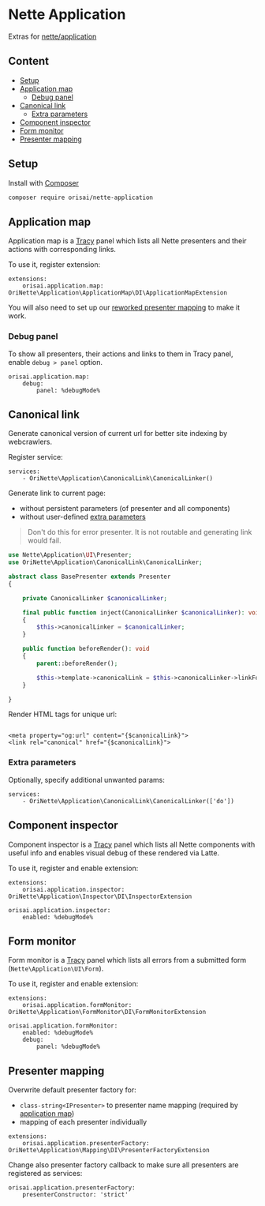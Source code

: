 # Nette Application

Extras for [nette/application](https://github.com/nette/application/)

## Content

- [Setup](#setup)
- [Application map](#application-map)
	- [Debug panel](#debug-panel)
- [Canonical link](#canonical-link)
	- [Extra parameters](#extra-parameters)
- [Component inspector](#component-inspector)
- [Form monitor](#form-monitor)
- [Presenter mapping](#presenter-mapping)

## Setup

Install with [Composer](https://getcomposer.org)

```sh
composer require orisai/nette-application
```

## Application map

Application map is a [Tracy](https://github.com/nette/tracy/) panel which lists all Nette presenters and their actions
with corresponding links.

To use it, register extension:

```neon
extensions:
	orisai.application.map: OriNette\Application\ApplicationMap\DI\ApplicationMapExtension
```

You will also need to set up our [reworked presenter mapping](#presenter-mapping) to make it work.

### Debug panel

To show all presenters, their actions and links to them in Tracy panel, enable `debug > panel` option.

```neon
orisai.application.map:
	debug:
		panel: %debugMode%
```

## Canonical link

Generate canonical version of current url for better site indexing by webcrawlers.

Register service:

```neon
services:
	- OriNette\Application\CanonicalLink\CanonicalLinker()
```

Generate link to current page:

- without persistent parameters (of presenter and all components)
- without user-defined [extra parameters](#extra-parameters)

> Don't do this for error presenter. It is not routable and generating link would fail.

```php
use Nette\Application\UI\Presenter;
use OriNette\Application\CanonicalLink\CanonicalLinker;

abstract class BasePresenter extends Presenter
{

	private CanonicalLinker $canonicalLinker;

	final public function inject(CanonicalLinker $canonicalLinker): void
	{
		$this->canonicalLinker = $canonicalLinker;
	}

	public function beforeRender(): void
	{
		parent::beforeRender();

		$this->template->canonicalLink = $this->canonicalLinker->linkForPresenter($this);
	}

}
```

Render HTML tags for unique url:

```latte

<meta property="og:url" content="{$canonicalLink}">
<link rel="canonical" href="{$canonicalLink}">
```

### Extra parameters

Optionally, specify additional unwanted params:

```neon
services:
	- OriNette\Application\CanonicalLink\CanonicalLinker(['do'])
```

## Component inspector

Component inspector is a [Tracy](https://github.com/nette/tracy/) panel which lists all Nette components with useful
info and enables visual debug of these rendered via Latte.

To use it, register and enable extension:

```neon
extensions:
	orisai.application.inspector: OriNette\Application\Inspector\DI\InspectorExtension

orisai.application.inspector:
	enabled: %debugMode%
```

## Form monitor

Form monitor is a [Tracy](https://github.com/nette/tracy/) panel which lists all errors from a submitted
form (`Nette\Application\UI\Form`).

To use it, register and enable extension:

```neon
extensions:
	orisai.application.formMonitor: OriNette\Application\FormMonitor\DI\FormMonitorExtension

orisai.application.formMonitor:
	enabled: %debugMode%
	debug:
		panel: %debugMode%
```

## Presenter mapping

Overwrite default presenter factory for:

- `class-string<IPresenter>` to presenter name mapping (required by [application map](#application-map))
- mapping of each presenter individually

```neon
extensions:
	orisai.application.presenterFactory: OriNette\Application\Mapping\DI\PresenterFactoryExtension
```

Change also presenter factory callback to make sure all presenters are registered as services:

```neon
orisai.application.presenterFactory:
	presenterConstructor: 'strict'
```
